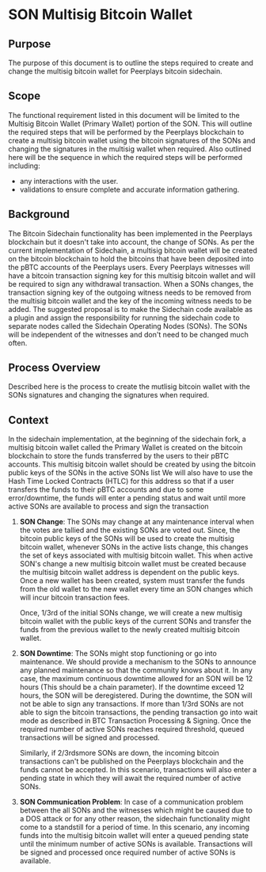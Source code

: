 # SON Multisig Bitcoin Wallet

## Purpose

The purpose of this document is to outline the steps required to create and change the multisig bitcoin wallet for Peerplays bitcoin sidechain.

## Scope

The functional requirement listed in this document will be limited to the Multisig Bitcoin Wallet \(Primary Wallet\) portion of the SON. This will outline the required steps that will be performed by the Peerplays blockchain to create a multisig bitcoin wallet using the bitcoin signatures of the SONs and changing the signatures in the multisig wallet when required. Also outlined here will be the sequence in which the required steps will be performed including:

* any interactions with the user.
* validations to ensure complete and accurate information gathering.

## Background

The Bitcoin Sidechain functionality has been implemented in the Peerplays blockchain but it doesn't take into account, the change of SONs. As per the current implementation of Sidechain, a multisig bitcoin wallet will be created on the bitcoin blockchain to hold the bitcoins that have been deposited into the pBTC accounts of the Peerplays users. Every Peerplays witnesses will have a bitcoin transaction signing key for this multisig bitcoin wallet and will be required to sign any withdrawal transaction. When a SONs changes, the transaction signing key of the outgoing witness needs to be removed from the multisig bitcoin wallet and the key of the incoming witness needs to be added. The suggested proposal is to make the Sidechain code available as a plugin and assign the responsibility for running the sidechain code to separate nodes called the Sidechain Operating Nodes \(SONs\). The SONs will be independent of the witnesses and don't need to be changed much often.

## Process Overview

Described here is the process to create the mutlisig bitcoin wallet with the SONs signatures and changing the signatures when required.

## Context

In the sidechain implementation, at the beginning of the sidechain fork, a multisig bitcoin wallet called the Primary Wallet is created on the bitcoin blockchain to store the funds transferred by the users to their pBTC accounts. This multisig bitcoin wallet should be created by using the bitcoin public keys of the SONs in the active SONs list We will also have to use the Hash Time Locked Contracts \(HTLC\) for this address so that if a user transfers the funds to their pBTC accounts and due to some error/downtime, the funds will enter a pending status and wait until more active SONs are available to process and sign the transaction

1. **SON Change**: The SONs may change at any maintenance interval when the votes are tallied and the existing SONs are voted out. Since, the bitcoin public keys of the SONs will be used to create the multisig bitcoin wallet, whenever SONs in the active lists change, this changes the set of keys associated with multisig bitcoin wallet. This when active SON's change a new multisig bitcoin wallet must be created because the multisig bitcoin wallet address is dependent on the public keys. Once a new wallet has been created, system must transfer the funds from the old wallet to the new wallet every time an SON changes which will incur bitcoin transaction fees.

   Once, 1/3rd of the initial SONs change, we will create a new multisig bitcoin wallet with the public keys of the current SONs and transfer the funds from the previous wallet to the newly created multisig bitcoin wallet.

2. **SON Downtime**: The SONs might stop functioning or go into maintenance. We should provide a mechanism to the SONs to announce any planned maintenance so that the community knows about it. In any case, the maximum continuous downtime allowed for an SON will be 12 hours \(This should be a chain parameter\). If the downtime exceed 12 hours, the SON will be deregistered. During the downtime, the SON will not be able to sign any transactions. If more than 1/3rd SONs are not able to sign the bitcoin transactions, the pending transaction go into wait mode as described in BTC Transaction Processing & Signing. Once the required number of active SONs reaches required threshold, queued transactions will be signed and processed.

   Similarly, if 2/3rdsmore SONs are down, the incoming bitcoin transactions can't be published on the Peerplays blockchain and the funds cannot be accepted. In this scenario, transactions will also enter a pending state in which they will await the required number of active SONs.

3. **SON Communication Problem**: In case of a communication problem between the all SONs and the witnesses which might be caused due to a DOS attack or for any other reason, the sidechain functionality might come to a standstill for a period of time. In this scenario, any incoming funds into the multisig bitcoin wallet will enter a queued pending state until the minimum number of active SONs is available. Transactions will be signed and processed once required number of active SONs is available.

